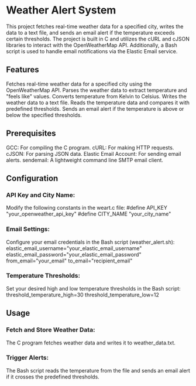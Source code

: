 # Weather Alert System
This project fetches real-time weather data for a specified city, writes the data to a text file, and sends an email alert if the temperature exceeds certain thresholds. The project is built in C and utilizes the cURL and cJSON libraries to interact with the OpenWeatherMap API. Additionally, a Bash script is used to handle email notifications via the Elastic Email service.

## Features
Fetches real-time weather data for a specified city using the OpenWeatherMap API.
Parses the weather data to extract temperature and "feels like" values.
Converts temperature from Kelvin to Celsius.
Writes the weather data to a text file.
Reads the temperature data and compares it with predefined thresholds.
Sends an email alert if the temperature is above or below the specified thresholds.

## Prerequisites
GCC: For compiling the C program.
cURL: For making HTTP requests.
cJSON: For parsing JSON data.
Elastic Email Account: For sending email alerts.
sendemail: A lightweight command line SMTP email client.

## Configuration
### API Key and City Name:
Modify the following constants in the weart.c file:
#define API_KEY "your_openweather_api_key"
#define CITY_NAME "your_city_name"

### Email Settings:
Configure your email credentials in the Bash script (weather_alert.sh):
elastic_email_username="your_elastic_email_username"
elastic_email_password="your_elastic_email_password"
from_email="your_email"
to_email="recipient_email"

### Temperature Thresholds:
Set your desired high and low temperature thresholds in the Bash script:
threshold_temperature_high=30
threshold_temperature_low=12

## Usage

### Fetch and Store Weather Data:
The C program fetches weather data and writes it to weather_data.txt.

### Trigger Alerts:
The Bash script reads the temperature from the file and sends an email alert if it crosses the predefined thresholds.
